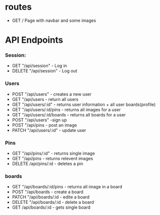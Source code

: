 # routes

- GET / Page with navbar and some images

# API Endpoints

### Session:

- GET "/api/session" - Log in
- DELETE "/api/session" - Log out

### Users

- POST "/api/users" - creates a new user
- GET "/api/users - return all users
- GET "/api/users/:id" - returns user information + all user boards(profile)
- GET "/api/users/:id/pins - returns all images for a user
- GET "/api/users/:id/boards - returns all boards for a user
- POST "/api/users" -sign up
- POST "/api/pins - post an image
- PATCH "/api/users/:id" - update user

### Pins

- GET "/api/pins/:id" - returns single image
- GET "/api/pins - returns relevent images
- DELETE /api/pins/:id - deletes a pin

### boards

- GET "/api/boards/:id/pins - returns all image in a board
- POST "/api/boards - create a board
- PATCH "/api/boards/:id - edite a board
- DELETE "/api/boards/:id - delete a board
- GET /api/boards/:id - gets single board
